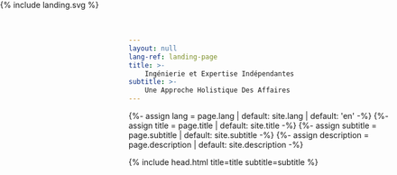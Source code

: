 ```yaml
---
layout: null
lang-ref: landing-page
title: >-
    Ingénierie et Expertise Indépendantes
subtitle: >-
    Une Approche Holistique Des Affaires
---
```

{%- assign lang = page.lang | default: site.lang | default: 'en' -%}
{%- assign title = page.title | default: site.title -%}
{%- assign subtitle = page.subtitle | default: site.subtitle -%}
{%- assign description = page.description | default: site.description -%}
<!DOCTYPE html>
<!--
    Consulting template by MOODULE
    https://github.com/moodule/jekyll-theme-consulting
    Free for personal and commercial use under the CCA 4.0 license
-->
<html lang="{{ lang }}">
{% include head.html title=title subtitle=subtitle %}
<body>
    <style type="text/css">
        svg .test:hover {
            fill: rgba(255,0, 0, 0.6);
        }
        .background {
            z-index: 0;
            position: absolute;
            top:0;
            left: 0;
            width: 100vw;
            height: 100vh;
            display: flex;
            flex-direction: column;
        }
        .links {
            z-index: 100;
            position: absolute;
            top:0;
            left: 0;
            width: 100vw;
            height: 100vh;
            display: flex;
            flex-direction: column;
            overflow: hidden;
        }
        .links a {
            position: absolute;
            width: 140vw;
            height: 140vh;
            border-radius: 50%;
            background: rgba(0,0,0,0.0);
            border: none !important;
        }
        a.upper-left {
            top:-70vh;
            left: -70vw;
        }
        a.lower-right {
            bottom:-70vh;
            right: -70vw;
        }
    </style>
    <div class="links">
        <a class="upper-left" href="{{ '/en/yang' | absolute_path }}"></a>
        <a class="lower-right" href="{{ '/en/yin' | absolute_path }}"></a>
    </div>
    <div class="background" style="">
        {% include landing.svg %}
    </div>
</body>
</html>

